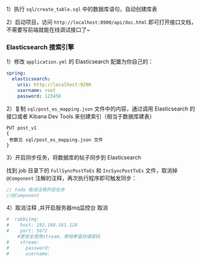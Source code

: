 1）执行 `sql/create_table.sql` 中的数据库语句，自动创建库表

2）启动项目，访问 `http://localhost:8900/api/doc.html` 即可打开接口文档，不需要写前端就能在线调试接口了~
### Elasticsearch 搜索引擎

1）修改 `application.yml` 的 Elasticsearch 配置为你自己的：

```yml
spring:
  elasticsearch:
    uris: http://localhost:9200
    username: root
    password: 123456
```

2）复制 `sql/post_es_mapping.json` 文件中的内容，通过调用 Elasticsearch 的接口或者 Kibana Dev Tools 来创建索引（相当于数据库建表）

```
PUT post_v1
{
 参数见 sql/post_es_mapping.json 文件
}
```

3）开启同步任务，将数据库的帖子同步到 Elasticsearch

找到 job 目录下的 `FullSyncPostToEs` 和 `IncSyncPostToEs` 文件，取消掉 `@Component` 注解的注释，再次执行程序即可触发同步：

```java
// todo 取消注释开启任务
//@Component
```
4）取消注释 ,并开启服务器mq监控台
取消
```yaml
#  rabbitmq:
#    host: 192.168.161.128
#    port: 5672
    #更安全使用stream，用哈希值存储密码
#    stream:
#      password:
#      username:

```
